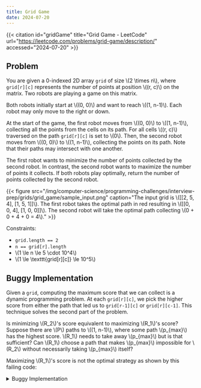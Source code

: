 ```yaml
---
title: Grid Game
date: 2024-07-20
---
```


{{< citation
  id="gridGame"
  title="Grid Game - LeetCode"
  url="https://leetcode.com/problems/grid-game/description/"
  accessed="2024-07-20" >}}

## Problem

You are given a 0-indexed 2D array `grid` of size \\(2 \times n\\),
where `grid[r][c]` represents the number of points at position \\((r,
c)\\) on the matrix. Two robots are playing a game on this matrix.

Both robots initially start at \\((0, 0)\\) and want to reach \\((1,
n-1)\\). Each robot may only move to the right or down.

At the start of the game, the first robot moves from \\((0, 0)\\) to
\\((1, n-1)\\), collecting all the points from the cells on its path.
For all cells \\((r, c)\\) traversed on the path `grid[r][c]` is set to
\\(0\\). Then, the second robot moves from \\((0, 0)\\) to \\((1,
n-1)\\), collecting the points on its path. Note that their paths may
intersect with one another.

The first robot wants to minimize the number of points collected by the
second robot. In contrast, the second robot wants to maximize the number
of points it collects. If both robots play optimally, return the number
of points collected by the second robot.

{{< figure
  src="/img/computer-science/programming-challenges/interview-prep/grids/grid_game/sample_input.png"
  caption="The input grid is \\([[2, 5, 4], [1, 5, 1]]\\). The first robot takes the optimal path in red resulting in \\([[0, 0, 4], [1, 0, 0]]\\). The second robot will take the optimal path collecting \\(0 + 0 + 4 + 0 = 4\\)." >}}

Constraints:

* `grid.length == 2`
* `n == grid[r].length`
* \\(1 \le n \le 5 \cdot 10^4\\)
* \\(1 \le \texttt{grid[r][c]} \le 10^5\\)

## Buggy Implementation

Given a `grid`, computing the maximum score that we can collect is a
dynamic programming problem. At each `grid[r][c]`, we pick the higher
score from either the path that led us to `grid[r-1][c]` or
`grid[r][c-1]`. This technique solves the second part of the problem.

Is minimizing \\(R_2\\)'s score equivalent to maximizing \\(R_1\\)'s
score? Suppose there are \\(P\\) paths to \\((1, n-1)\\), where some
path \\(p_{max}\\) has the highest score. \\(R_1\\) needs to take away
\\(p_{max}\\) but is that sufficient? Can \\(R_1\\) choose a path that
makes \\(p_{max}\\) impossible for \\(R_2\\) without necessarily taking
\\(p_{max}\\) itself?

Maximizing \\(R_1\\)'s score is not the optimal strategy as shown by
this failing code:

<details>
<summary>Buggy Implementation</summary>

{{< readfile
  file="content/computer-science/programming-challenges/interview-prep/grids/grid_game.py"
  highlight="py" >}}

</details>
